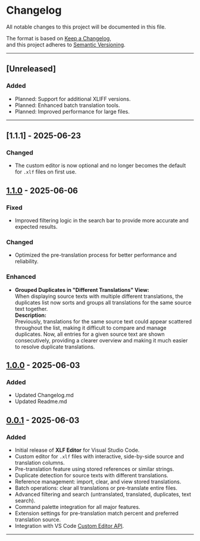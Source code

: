 # Changelog

All notable changes to this project will be documented in this file.

The format is based on [Keep a Changelog](https://keepachangelog.com/en/1.1.0/),  
and this project adheres to [Semantic Versioning](https://semver.org/spec/v2.0.0.html).

---

## [Unreleased]

### Added
- Planned: Support for additional XLIFF versions.
- Planned: Enhanced batch translation tools.
- Planned: Improved performance for large files.

---

## [1.1.1] - 2025-06-23

### Changed
- The custom editor is now optional and no longer becomes the default for `.xlf`
  files on first use.

## [1.1.0] - 2025-06-06

### Fixed
- Improved filtering logic in the search bar to provide more accurate and expected results.

### Changed
- Optimized the pre-translation process for better performance and reliability.

### Enhanced
- **Grouped Duplicates in "Different Translations" View:**  
  When displaying source texts with multiple different translations, the duplicates list now sorts and groups all translations for the same source text together.  
  **Description:**  
  Previously, translations for the same source text could appear scattered throughout the list, making it difficult to compare and manage duplicates. Now, all entries for a given source text are shown consecutively, providing a clearer overview and making it much easier to resolve duplicate translations.

## [1.0.0] - 2025-06-03

### Added
- Updated Changelog.md
- Updated Readme.md

## [0.0.1] - 2025-06-03

### Added
- Initial release of **XLF Editor** for Visual Studio Code.
- Custom editor for `.xlf` files with interactive, side-by-side source and translation columns.
- Pre-translation feature using stored references or similar strings.
- Duplicate detection for source texts with different translations.
- Reference management: import, clear, and view stored translations.
- Batch operations: clear all translations or pre-translate entire files.
- Advanced filtering and search (untranslated, translated, duplicates, text search).
- Command palette integration for all major features.
- Extension settings for pre-translation match percent and preferred translation source.
- Integration with VS Code [Custom Editor API](https://code.visualstudio.com/api/extension-guides/custom-editors).

---
[1.1.0]: https://github.com/DaJan404/xlfeditor/releases/tag/v1.1.0
[1.0.0]: https://github.com/DaJan404/xlfeditor/releases/tag/v1.0.0
[0.0.1]: https://github.com/DaJan404/xlfeditor/releases/tag/v0.0.1
